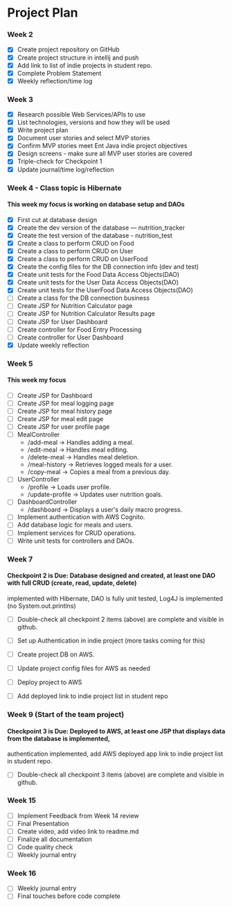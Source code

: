 # Project Plan

### Week 2
- [X] Create project repository on GitHub
- [X] Create project structure in intellij and push
- [X] Add link to list of indie projects in student repo.
- [X] Complete Problem Statement
- [X] Weekly reflection/time log

### Week 3
- [X] Research possible Web Services/APIs to use
- [X] List technologies, versions and how they will be used
- [X] Write project plan
- [X] Document user stories and select MVP stories
- [X] Confirm MVP stories meet Ent Java indie project objectives
- [X] Design screens - make sure all MVP user stories are covered
- [X] Triple-check for Checkpoint 1
- [X] Update journal/time log/reflection

### Week 4 - Class topic is Hibernate
#### This week my focus is working on database setup and DAOs
- [X] First cut at database design
- [X] Create the dev version of the database — nutrition_tracker
- [X] Create the test version of the database - nutrition_test
- [X] Create a class to perform CRUD on Food
- [X] Create a class to perform CRUD on User
- [X] Create a class to perform CRUD on UserFood
- [X] Create the config files for the DB connection info (dev and test)
- [X] Create unit tests for the Food Data Access Objects(DAO)
- [X] Create unit tests for the User Data Access Objects(DAO)
- [X] Create unit tests for the UserFood Data Access Objects(DAO)
- [ ] Create a class for the DB connection business
- [ ] Create JSP for Nutrition Calculator page
- [ ] Create JSP for Nutrition Calculator Results page
- [ ] Create JSP for User Dashboard
- [ ] Create controller for Food Entry Processing
- [ ] Create controller for User Dashboard
- [X] Update weekly reflection

### Week 5 
#### This week my focus
- [ ] Create JSP for Dashboard
- [ ] Create JSP for meal logging page
- [ ] Create JSP for meal history page
- [ ] Create JSP for meal edit page
- [ ] Create JSP for user profile page
- [ ] MealController
  -  /add-meal → Handles adding a meal.
  -  /edit-meal → Handles meal editing.
  -  /delete-meal → Handles meal deletion.
  -  /meal-history → Retrieves logged meals for a user.
  -  /copy-meal → Copies a meal from a previous day. 
- [ ] UserController
  -   /profile → Loads user profile.
  -   /update-profile → Updates user nutrition goals. 
- [ ] DashboardController
  -  /dashboard → Displays a user's daily macro progress.
- [ ] Implement authentication with AWS Cognito.
- [ ] Add database logic for meals and users.
- [ ] Implement services for CRUD operations.
- [ ] Write unit tests for controllers and DAOs.

### Week 7
#### Checkpoint 2 is Due: Database designed and created, at least one DAO with full CRUD (create, read, update, delete)
implemented with Hibernate, DAO is fully unit tested, Log4J is implemented (no System.out.printlns)

- [ ] Double-check all checkpoint 2 items (above) are complete and visible in github.
- [ ] Set up Authentication in indie project (more tasks coming for this)
- [ ] Create project DB on AWS.
- [ ] Update project config files for AWS as needed
- [ ] Deploy project to AWS
- [ ] Add deployed link to indie project list in student repo


### Week 9 (Start of the team project)
#### Checkpoint 3 is Due: Deployed to AWS, at least one JSP that displays data from the database is implemented,
authentication implemented, add AWS deployed app link to indie project list in student repo.
- [ ] Double-check all checkpoint 3 items (above) are complete and visible in github.

### Week 15
- [ ] Implement Feedback from Week 14 review
- [ ] Final Presentation
- [ ] Create video, add video link to readme.md
- [ ] Finalize all documentation
- [ ] Code quality check
- [ ] Weekly journal entry

### Week 16
- [ ] Weekly journal entry
- [ ] Final touches before code complete